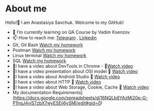 # About me
Hello!:wave: I am Anastasiya Savchuk. Welcome to my GitHub!


- 🌱 I’m currently learning on QA Course by Vadim Ksenzov
- 📫 How to reach me: [Telegram](https://t.me/nasti_sv) , [Linkedin](https://www.linkedin.com/in/anastasiya-savchuk/) 
- Git, Git Bash [Watch my homework](https://github.com/Nasti-sv/Hard_skills/tree/main/Git) 
- Postman [Watch my homework](https://github.com/Nasti-sv/Hard_skills/tree/main/Postman) 
- Linux terminal [Watch my homework](https://github.com/Nasti-sv/Hard_skills/tree/main/Linux_terminal) 
- SQL [Watch my homework](https://github.com/Nasti-sv/Hard_skills/tree/main/SQL)
- :large_blue_diamond:I have a video about DevTools in Chrome - :movie_camera:[Watch video](https://www.youtube.com/watch?v=QypQK5ixJ3o)
- :large_blue_diamond:I have a video presentation about OSI model :movie_camera: [Watch video](https://www.youtube.com/watch?v=eCvOXHbqHK4&ab_channel=AnastasiyaSavchuk)
- :large_blue_diamond:I have a video about Android Studio :movie_camera: [Watch video](https://www.youtube.com/watch?v=zZYk4VhJ-8Y&ab_channel=AnastasiyaSavchuk)
- :large_blue_diamond:I have a video about HTTP  :movie_camera: [Watch video](https://www.youtube.com/watch?v=8VYKrBq1Vfs&t=182s&ab_channel=AnastasiyaSavchuk)
- :large_blue_diamond:I have a video about Web Storage, Cookie, Cache  :movie_camera: [Watch video](https://www.youtube.com/watch?v=4utac9HAiwk&t=17s&ab_channel=AnastasiyaSavchuk)
- My documentation Requirements](https://docs.google.com/spreadsheets/d/16NQLb8YAzMi20p-G-P1hgJ4yiS7zbX7wyESEij6ySMI/edit#gid=0)
